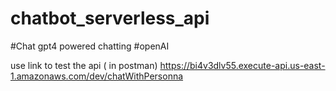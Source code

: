 # chatbot_serverless_api

#Chat gpt4 powered chatting
#openAI

use link to test the api ( in postman) 
https://bi4v3dlv55.execute-api.us-east-1.amazonaws.com/dev/chatWithPersonna
